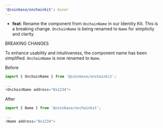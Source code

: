 ```yaml
---
'@coinbase/onchainkit': minor
---
```


- **feat**: Rename the component from `OnchainName` in our Identity Kit. This is a breaking change. `OnchainName` is being renamed to `Name` for simplicity and clarity.

BREAKING CHANGES

To enhance usability and intuitiveness, the component name has been simplified. `OnchainName` is now renamed to `Name`.

Before

```ts
import { OnchainName } from '@coinbase/onchainkit';

...
<OnchainName address="0x1234">
```

After

```ts
import { Name } from '@coinbase/onchainkit';

...
<Name address="0x1234">
```
